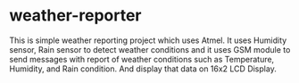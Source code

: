 # weather-reporter
This is simple weather reporting project which uses Atmel. It uses Humidity sensor, Rain sensor to detect weather conditions and it uses GSM module to send messages with report of weather conditions such as Temperature, Humidity, and Rain condition. And display that data on 16x2 LCD Display.
